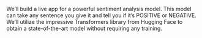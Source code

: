 We’ll build a live app for a powerful sentiment analysis model. This model can take any sentence you give it and tell you if it’s POSITIVE or NEGATIVE. We’ll utilize the impressive Transformers library from Hugging Face to obtain a state-of-the-art model without requiring any training.
